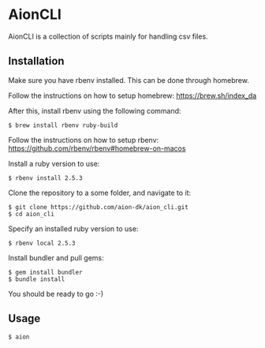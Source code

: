 # AionCLI

AionCLI is a collection of scripts mainly for handling csv files.

## Installation

Make sure you have rbenv installed. This can be done through homebrew.

Follow the instructions on how to setup homebrew:
https://brew.sh/index_da

After this, install rbenv using the following command:

    $ brew install rbenv ruby-build

Follow the instructions on how to setup rbenv:
https://github.com/rbenv/rbenv#homebrew-on-macos

Install a ruby version to use:

    $ rbenv install 2.5.3

Clone the repository to a some folder, and navigate to it:

    $ git clone https://github.com/aion-dk/aion_cli.git 
    $ cd aion_cli

Specify an installed ruby version to use:

    $ rbenv local 2.5.3
    
Install bundler and pull gems:

    $ gem install bundler
    $ bundle install



You should be ready to go :-)

## Usage

    $ aion
